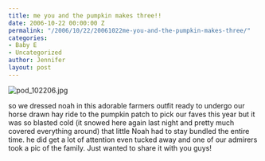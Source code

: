 ```yaml
---
title: me you and the pumpkin makes three!!
date: 2006-10-22 00:00:00 Z
permalink: "/2006/10/22/20061022me-you-and-the-pumpkin-makes-three/"
categories:
- Baby E
- Uncategorized
author: Jennifer
layout: post
---
```


<img id="image51" alt="pod_102206.jpg" src="/teamelam/assets/images/me-you-and-the-pumpkin-makes-three/1161548597000-missing.jpg" />

so we dressed noah in this adorable farmers outfit ready to undergo our horse drawn hay ride to the pumpkin patch to pick our faves this year but it was so blasted cold (it snowed here again last night and pretty much covered everything around) that little Noah had to stay bundled the entire time. he did get a lot of attention even tucked away and one of our admirers took a pic of the family. Just wanted to share it with you guys!

